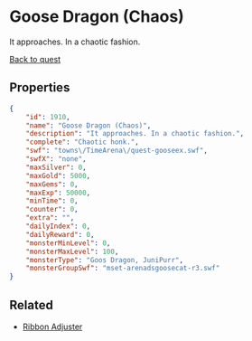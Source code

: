 # Goose Dragon (Chaos)

It approaches. In a chaotic fashion.

[Back to quest](../quests.md)

## Properties

```json
{
    "id": 1910,
    "name": "Goose Dragon (Chaos)",
    "description": "It approaches. In a chaotic fashion.",
    "complete": "Chaotic honk.",
    "swf": "towns\/TimeArena\/quest-gooseex.swf",
    "swfX": "none",
    "maxSilver": 0,
    "maxGold": 5000,
    "maxGems": 0,
    "maxExp": 50000,
    "minTime": 0,
    "counter": 0,
    "extra": "",
    "dailyIndex": 0,
    "dailyReward": 0,
    "monsterMinLevel": 0,
    "monsterMaxLevel": 100,
    "monsterType": "Goos Dragon, JuniPurr",
    "monsterGroupSwf": "mset-arenadsgoosecat-r3.swf"
}
```

## Related

- [Ribbon Adjuster](../items/20746-ribbon-adjuster.md)

